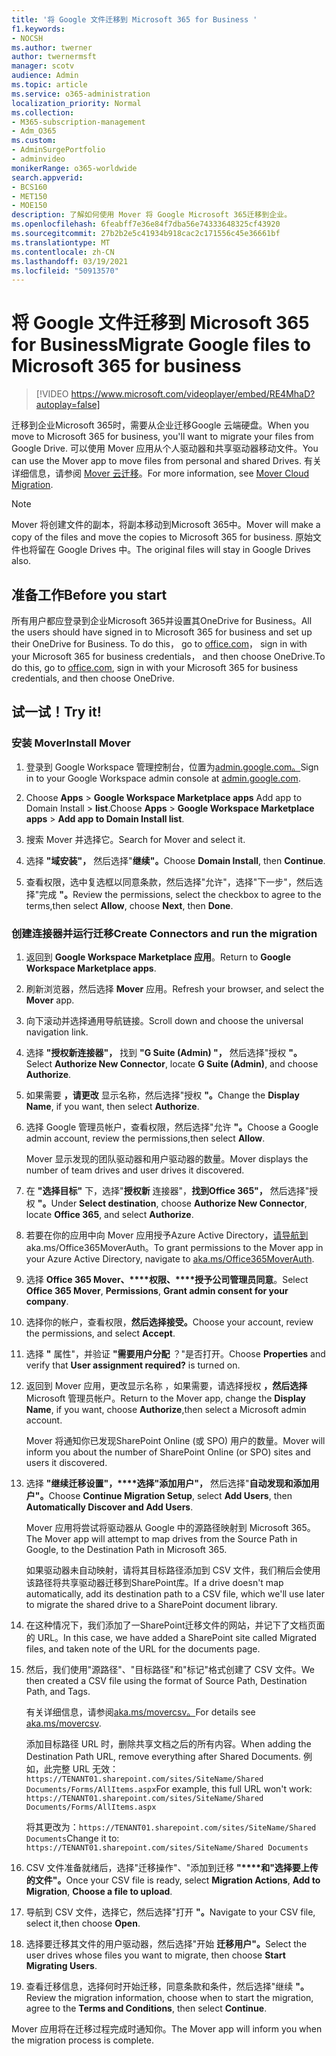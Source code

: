 ```yaml
---
title: '将 Google 文件迁移到 Microsoft 365 for Business '
f1.keywords:
- NOCSH
ms.author: twerner
author: twernermsft
manager: scotv
audience: Admin
ms.topic: article
ms.service: o365-administration
localization_priority: Normal
ms.collection:
- M365-subscription-management
- Adm_O365
ms.custom:
- AdminSurgePortfolio
- adminvideo
monikerRange: o365-worldwide
search.appverid:
- BCS160
- MET150
- MOE150
description: 了解如何使用 Mover 将 Google Microsoft 365迁移到企业。
ms.openlocfilehash: 6feabff7e36e84f7dba56e74333648325cf43920
ms.sourcegitcommit: 27b2b2e5c41934b918cac2c171556c45e36661bf
ms.translationtype: MT
ms.contentlocale: zh-CN
ms.lasthandoff: 03/19/2021
ms.locfileid: "50913570"
---
```

# <a name="migrate-google-files-to-microsoft-365-for-business"></a><span data-ttu-id="1f179-103">将 Google 文件迁移到 Microsoft 365 for Business</span><span class="sxs-lookup"><span data-stu-id="1f179-103">Migrate Google files to Microsoft 365 for business</span></span> 

> [!VIDEO https://www.microsoft.com/videoplayer/embed/RE4MhaD?autoplay=false]

<span data-ttu-id="1f179-104">迁移到企业Microsoft 365时，需要从企业迁移Google 云端硬盘。</span><span class="sxs-lookup"><span data-stu-id="1f179-104">When you move to Microsoft 365 for business, you'll want to migrate your files from Google Drive.</span></span> <span data-ttu-id="1f179-105">可以使用 Mover 应用从个人驱动器和共享驱动器移动文件。</span><span class="sxs-lookup"><span data-stu-id="1f179-105">You can use the Mover app to move files from personal and shared Drives.</span></span> <span data-ttu-id="1f179-106">有关详细信息，请参阅 [Mover 云迁移](/sharepointmigration/mover-plan-migration)。</span><span class="sxs-lookup"><span data-stu-id="1f179-106">For more information, see [Mover Cloud Migration](/sharepointmigration/mover-plan-migration).</span></span>

> [!NOTE]
> <span data-ttu-id="1f179-107">Mover 将创建文件的副本，将副本移动到Microsoft 365中。</span><span class="sxs-lookup"><span data-stu-id="1f179-107">Mover will make a copy of the files and move the copies to Microsoft 365 for business.</span></span> <span data-ttu-id="1f179-108">原始文件也将留在 Google Drives 中。</span><span class="sxs-lookup"><span data-stu-id="1f179-108">The original files will stay in Google Drives also.</span></span>

## <a name="before-you-start"></a><span data-ttu-id="1f179-109">准备工作</span><span class="sxs-lookup"><span data-stu-id="1f179-109">Before you start</span></span>

<span data-ttu-id="1f179-110">所有用户都应登录到企业Microsoft 365并设置其OneDrive for Business。</span><span class="sxs-lookup"><span data-stu-id="1f179-110">All the users should have signed in to Microsoft 365 for business and set up their OneDrive for Business.</span></span> <span data-ttu-id="1f179-111">To do this， go to [office.com](https://office.com)， sign in with your Microsoft 365 for business credentials， and then choose OneDrive.</span><span class="sxs-lookup"><span data-stu-id="1f179-111">To do this, go to [office.com](https://office.com), sign in with your Microsoft 365 for business credentials, and then choose OneDrive.</span></span>

## <a name="try-it"></a><span data-ttu-id="1f179-112">试一试！</span><span class="sxs-lookup"><span data-stu-id="1f179-112">Try it!</span></span>

### <a name="install-mover"></a><span data-ttu-id="1f179-113">安装 Mover</span><span class="sxs-lookup"><span data-stu-id="1f179-113">Install Mover</span></span>

1. <span data-ttu-id="1f179-114">登录到 Google Workspace 管理控制台，位置为[admin.google.com。](https://admin.google.com)</span><span class="sxs-lookup"><span data-stu-id="1f179-114">Sign in to your Google Workspace admin console at [admin.google.com](https://admin.google.com).</span></span>

1. <span data-ttu-id="1f179-115">Choose **Apps**  >  **Google Workspace Marketplace apps** Add app to Domain Install  >  **list**.</span><span class="sxs-lookup"><span data-stu-id="1f179-115">Choose **Apps** > **Google Workspace Marketplace apps** > **Add app to Domain Install list**.</span></span>

1. <span data-ttu-id="1f179-116">搜索 Mover 并选择它。</span><span class="sxs-lookup"><span data-stu-id="1f179-116">Search for Mover and select it.</span></span>

1. <span data-ttu-id="1f179-117">选择 **"域安装"，** 然后选择"**继续"。**</span><span class="sxs-lookup"><span data-stu-id="1f179-117">Choose **Domain Install**, then **Continue**.</span></span>

1. <span data-ttu-id="1f179-118">查看权限，选中复选框以同意条款，然后选择"允许"，选择"下一步"，然后选择"完成 **"。**</span><span class="sxs-lookup"><span data-stu-id="1f179-118">Review the permissions, select the checkbox to agree to the terms,then select **Allow**, choose **Next**, then **Done**.</span></span>

### <a name="create-connectors-and-run-the-migration"></a><span data-ttu-id="1f179-119">创建连接器并运行迁移</span><span class="sxs-lookup"><span data-stu-id="1f179-119">Create Connectors and run the migration</span></span>

1. <span data-ttu-id="1f179-120">返回到 **Google Workspace Marketplace 应用**。</span><span class="sxs-lookup"><span data-stu-id="1f179-120">Return to **Google Workspace Marketplace apps**.</span></span>
1. <span data-ttu-id="1f179-121">刷新浏览器，然后选择 **Mover** 应用。</span><span class="sxs-lookup"><span data-stu-id="1f179-121">Refresh your browser, and select the **Mover** app.</span></span>
1. <span data-ttu-id="1f179-122">向下滚动并选择通用导航链接。</span><span class="sxs-lookup"><span data-stu-id="1f179-122">Scroll down and choose the universal navigation link.</span></span>
1. <span data-ttu-id="1f179-123">选择 **"授权新连接器"，** 找到 **"G Suite (Admin) "，** 然后选择"授权 **"。**</span><span class="sxs-lookup"><span data-stu-id="1f179-123">Select **Authorize New Connector**, locate **G Suite (Admin)**, and choose **Authorize**.</span></span>
1. <span data-ttu-id="1f179-124">如果需要 **，请更改** 显示名称，然后选择"授权 **"。**</span><span class="sxs-lookup"><span data-stu-id="1f179-124">Change the **Display Name**, if you want, then select **Authorize**.</span></span>
1. <span data-ttu-id="1f179-125">选择 Google 管理员帐户，查看权限，然后选择"允许 **"。**</span><span class="sxs-lookup"><span data-stu-id="1f179-125">Choose a Google admin account, review the permissions,then select **Allow**.</span></span>

    <span data-ttu-id="1f179-126">Mover 显示发现的团队驱动器和用户驱动器的数量。</span><span class="sxs-lookup"><span data-stu-id="1f179-126">Mover displays the number of team drives and user drives it discovered.</span></span> 

1. <span data-ttu-id="1f179-127">在 **"选择目标"** 下，选择"**授权新** 连接器"，**找到Office 365"，** 然后选择"授权 **"。**</span><span class="sxs-lookup"><span data-stu-id="1f179-127">Under **Select destination**, choose **Authorize New Connector**, locate **Office 365**, and select **Authorize**.</span></span>
1. <span data-ttu-id="1f179-128">若要在你的应用中向 Mover 应用授予Azure Active Directory，[请导航到](https://aka.ms/Office365MoverAuth)aka.ms/Office365MoverAuth。</span><span class="sxs-lookup"><span data-stu-id="1f179-128">To grant permissions to the Mover app in your Azure Active Directory, navigate to [aka.ms/Office365MoverAuth](https://aka.ms/Office365MoverAuth).</span></span>
1. <span data-ttu-id="1f179-129">选择 **Office 365 Mover、\*\*\*\*权限、\*\*\*\*授予公司管理员同意**。</span><span class="sxs-lookup"><span data-stu-id="1f179-129">Select **Office 365 Mover**, **Permissions**, **Grant admin consent for your company**.</span></span>
1. <span data-ttu-id="1f179-130">选择你的帐户，查看权限，**然后选择接受。**</span><span class="sxs-lookup"><span data-stu-id="1f179-130">Choose your account, review the permissions, and select **Accept**.</span></span>
1. <span data-ttu-id="1f179-131">选择 **"** 属性"，并验证 **"需要用户分配** ？"是否打开。</span><span class="sxs-lookup"><span data-stu-id="1f179-131">Choose **Properties** and verify that **User assignment required?** is turned on.</span></span>
1. <span data-ttu-id="1f179-132">返回到 Mover 应用，更改显示名称 ，如果需要，请选择授权 **，然后选择** Microsoft 管理员帐户。</span><span class="sxs-lookup"><span data-stu-id="1f179-132">Return to the Mover app, change the **Display Name**, if you want, choose **Authorize**,then select a Microsoft admin account.</span></span>

    <span data-ttu-id="1f179-133">Mover 将通知你已发现SharePoint Online (或 SPO) 用户的数量。</span><span class="sxs-lookup"><span data-stu-id="1f179-133">Mover will inform you about the number of SharePoint Online (or SPO) sites and users it discovered.</span></span>
1. <span data-ttu-id="1f179-134">选择 **"继续迁移设置"，\*\*\*\*选择"添加用户"，** 然后选择"**自动发现和添加用户"。**</span><span class="sxs-lookup"><span data-stu-id="1f179-134">Choose **Continue Migration Setup**, select **Add Users**, then **Automatically Discover and Add Users**.</span></span>

    <span data-ttu-id="1f179-135">Mover 应用将尝试将驱动器从 Google 中的源路径映射到 Microsoft 365。</span><span class="sxs-lookup"><span data-stu-id="1f179-135">The Mover app will attempt to map drives from the Source Path in Google, to the Destination Path in Microsoft 365.</span></span> 

    <span data-ttu-id="1f179-136">如果驱动器未自动映射，请将其目标路径添加到 CSV 文件，我们稍后会使用该路径将共享驱动器迁移到SharePoint库。</span><span class="sxs-lookup"><span data-stu-id="1f179-136">If a drive doesn't map automatically, add its destination path to a CSV file, which we'll use later to migrate the shared drive to a SharePoint document library.</span></span> 

1. <span data-ttu-id="1f179-137">在这种情况下，我们添加了一SharePoint迁移文件的网站，并记下了文档页面的 URL。</span><span class="sxs-lookup"><span data-stu-id="1f179-137">In this case, we have added a SharePoint site called Migrated files, and taken note of the URL for the documents page.</span></span> 
1. <span data-ttu-id="1f179-138">然后，我们使用"源路径"、"目标路径"和"标记"格式创建了 CSV 文件。</span><span class="sxs-lookup"><span data-stu-id="1f179-138">We then created a CSV file using the format of Source Path, Destination Path, and Tags.</span></span> 

    <span data-ttu-id="1f179-139">有关详细信息，请参阅[aka.ms/movercsv。](/sharepointmigration/mover-create-migration-csv)</span><span class="sxs-lookup"><span data-stu-id="1f179-139">For details see [aka.ms/movercsv](/sharepointmigration/mover-create-migration-csv).</span></span>

    <span data-ttu-id="1f179-140">添加目标路径 URL 时，删除共享文档之后的所有内容。</span><span class="sxs-lookup"><span data-stu-id="1f179-140">When adding the Destination Path URL, remove everything after Shared Documents.</span></span> <span data-ttu-id="1f179-141">例如，此完整 URL 无效： `https://TENANT01.sharepoint.com/sites/SiteName/Shared Documents/Forms/AllItems.aspx`</span><span class="sxs-lookup"><span data-stu-id="1f179-141">For example, this full URL won't work: `https://TENANT01.sharepoint.com/sites/SiteName/Shared Documents/Forms/AllItems.aspx`</span></span>

    <span data-ttu-id="1f179-142">将其更改为：`https://TENANT01.sharepoint.com/sites/SiteName/Shared Documents`</span><span class="sxs-lookup"><span data-stu-id="1f179-142">Change it to: `https://TENANT01.sharepoint.com/sites/SiteName/Shared Documents`</span></span>

1. <span data-ttu-id="1f179-143">CSV 文件准备就绪后，选择"迁移操作"、"添加到迁移 **"\*\*\*\*和"选择要上传的文件"。**</span><span class="sxs-lookup"><span data-stu-id="1f179-143">Once your CSV file is ready, select **Migration Actions**, **Add to Migration**, **Choose a file to upload**.</span></span>
1. <span data-ttu-id="1f179-144">导航到 CSV 文件，选择它，然后选择"打开 **"。**</span><span class="sxs-lookup"><span data-stu-id="1f179-144">Navigate to your CSV file, select it,then choose **Open**.</span></span>
1. <span data-ttu-id="1f179-145">选择要迁移其文件的用户驱动器，然后选择"开始 **迁移用户"。**</span><span class="sxs-lookup"><span data-stu-id="1f179-145">Select the user drives whose files you want to migrate, then choose **Start Migrating Users**.</span></span>
1. <span data-ttu-id="1f179-146">查看迁移信息，选择何时开始迁移，同意条款和条件，然后选择"继续 **"。**</span><span class="sxs-lookup"><span data-stu-id="1f179-146">Review the migration information, choose when to start the migration, agree to the **Terms and Conditions**, then select **Continue**.</span></span>

<span data-ttu-id="1f179-147">Mover 应用将在迁移过程完成时通知你。</span><span class="sxs-lookup"><span data-stu-id="1f179-147">The Mover app will inform you when the migration process is complete.</span></span>